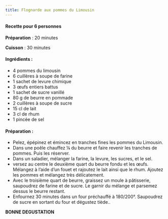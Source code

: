 ```yaml
---
title: Flognarde aux pommes du Limousin
---
```




#### Recette pour 6 personnes

**Préparation** : 20 minutes

**Cuisson** : 30 minutes



#### Ingrédients :

* 4 pommes du limousin
* 6 cuillères à soupe de farine
* 1 sachet de levure chimique
* 3 œufs entiers battus
* 1 sachet de sucre vanillé
* 80 g de beurre en pommade
* 2 cuillères à soupe de sucre
* 15 cl de lait
* 3 cl de rhum
* 1 pincée de sel


#### Préparation :

* Pelez, épépinez et émincez en tranches fines les pommes du Limousin.
* Dans une poêle chauffez ¼ du beurre et faire revenir les tranches de pommes. Puis les réserver.
* Dans un saladier, mélanger la farine, la levure, les sucres, et le sel.
* versez au centre le deuxième quart du beurre fondu et les œufs. Mélangez à l’aide d’un fouet et rajoutez le lait ainsi que le rhum. Ajoutez les pommes et mélangez très délicatement.
* Avec le troisième quart de beurre, graissez un moule à pâtisserie, saupoudrez de farine et de sucre. Le garnir du mélange et parsemez  dessus le beurre restant.
* Enfournez 30 minutes dans un four préchauffé à 180/200°. Saupoudrez de sucre en sortant du four et dégustez tiède..

**BONNE DEGUSTATION**

